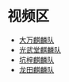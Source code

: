 # 视频区
- [大万麒麟队](./dawan/index.md)
- [光武堂麒麟队](./guangwu/index.md)
- [坑梓麒麟队](./kengzi/index.md)
- [龙田麒麟队](./longtian/index.md)